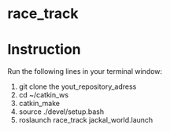 # race_track

# Instruction
Run the following lines in your terminal window:
1. git clone the yout_repository_adress
2. cd ~/catkin_ws
3. catkin_make
4. source ./devel/setup.bash
5. roslaunch race_track jackal_world.launch
